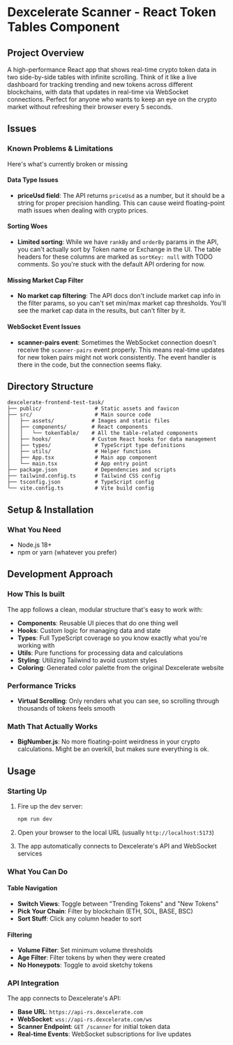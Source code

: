 # Dexcelerate Scanner - React Token Tables Component

## Project Overview

A high-performance React app that shows real-time crypto token data in two side-by-side tables with infinite scrolling. Think of it like a live dashboard for tracking trending and new tokens across different blockchains, with data that updates in real-time via WebSocket connections. Perfect for anyone who wants to keep an eye on the crypto market without refreshing their browser every 5 seconds.

## Issues
### Known Problems & Limitations

Here's what's currently broken or missing

#### Data Type Issues
- **priceUsd field**: The API returns `priceUsd` as a number, but it should be a string for proper precision handling. This can cause weird floating-point math issues when dealing with crypto prices.

#### Sorting Woes
- **Limited sorting**: While we have `rankBy` and `orderBy` params in the API, you can't actually sort by Token name or Exchange in the UI. The table headers for these columns are marked as `sortKey: null` with TODO comments. So you're stuck with the default API ordering for now.

#### Missing Market Cap Filter
- **No market cap filtering**: The API docs don't include market cap info in the filter params, so you can't set min/max market cap thresholds. You'll see the market cap data in the results, but can't filter by it.

#### WebSocket Event Issues
- **scanner-pairs event**: Sometimes the WebSocket connection doesn't receive the `scanner-pairs` event properly. This means real-time updates for new token pairs might not work consistently. The event handler is there in the code, but the connection seems flaky.

## Directory Structure

```
dexcelerate-frontend-test-task/
├── public/                 # Static assets and favicon
├── src/                    # Main source code
│   ├── assets/            # Images and static files
│   ├── components/        # React components
│   │   └── tokenTable/    # All the table-related components
│   ├── hooks/             # Custom React hooks for data management
│   ├── types/              # TypeScript type definitions
│   ├── utils/              # Helper functions
│   ├── App.tsx             # Main app component
│   └── main.tsx            # App entry point
├── package.json            # Dependencies and scripts
├── tailwind.config.ts      # Tailwind CSS config
├── tsconfig.json           # TypeScript config
└── vite.config.ts          # Vite build config
```

## Setup & Installation

### What You Need

- Node.js 18+ 
- npm or yarn (whatever you prefer)

## Development Approach

### How This Is built

The app follows a clean, modular structure that's easy to work with:

- **Components**: Reusable UI pieces that do one thing well
- **Hooks**: Custom logic for managing data and state
- **Types**: Full TypeScript coverage so you know exactly what you're working with
- **Utils**: Pure functions for processing data and calculations
- **Styling**: Utilizing Tailwind to avoid custom styles
- **Coloring**: Generated color palette from the original Dexcelerate website

### Performance Tricks

- **Virtual Scrolling**: Only renders what you can see, so scrolling through thousands of tokens feels smooth

### Math That Actually Works

- **BigNumber.js**: No more floating-point weirdness in your crypto calculations. Might be an overkill, but makes sure everything is ok.

## Usage

### Starting Up

1. Fire up the dev server:
   ```bash
   npm run dev
   ```

2. Open your browser to the local URL (usually `http://localhost:5173`)

3. The app automatically connects to Dexcelerate's API and WebSocket services

### What You Can Do

#### Table Navigation
- **Switch Views**: Toggle between "Trending Tokens" and "New Tokens"
- **Pick Your Chain**: Filter by blockchain (ETH, SOL, BASE, BSC)
- **Sort Stuff**: Click any column header to sort

#### Filtering
- **Volume Filter**: Set minimum volume thresholds
- **Age Filter**: Filter tokens by when they were created
- **No Honeypots**: Toggle to avoid sketchy tokens

### API Integration

The app connects to Dexcelerate's API:
- **Base URL**: `https://api-rs.dexcelerate.com`
- **WebSocket**: `wss://api-rs.dexcelerate.com/ws`
- **Scanner Endpoint**: `GET /scanner` for initial token data
- **Real-time Events**: WebSocket subscriptions for live updates

